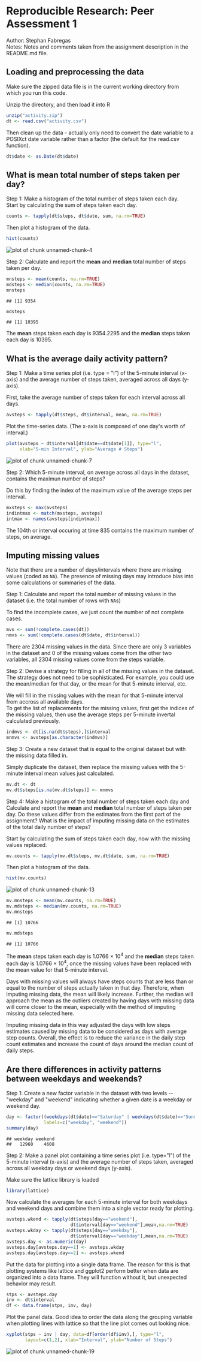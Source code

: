 # Reproducible Research: Peer Assessment 1

Author: Stephan Fabregas  
Notes: Notes and comments taken from the assignment description in the README.md file.

## Loading and preprocessing the data
Make sure the zipped data file is in the current working directory from which you run this code.

Unzip the directory, and then load it into R

```r
unzip("activity.zip")
dt <- read.csv("activity.csv")
```

Then clean up the data - actually only need to convert the date variable to a POSIXct date variable rather than a factor (the default for the read.csv function).

```r
dt$date <- as.Date(dt$date)
```

## What is mean total number of steps taken per day?
Step 1: Make a histogram of the total number of steps taken each day.  
Start by calculating the sum of steps taken each day.

```r
counts <- tapply(dt$steps, dt$date, sum, na.rm=TRUE)
```

Then plot a histogram of the data.

```r
hist(counts)
```

![plot of chunk unnamed-chunk-4](figure/unnamed-chunk-4.png) 

Step 2: Calculate and report the **mean** and **median** total number of steps taken per day.

```r
mnsteps <- mean(counts, na.rm=TRUE)
mdsteps <- median(counts, na.rm=TRUE)
mnsteps
```

```
## [1] 9354
```

```r
mdsteps
```

```
## [1] 10395
```

The **mean** steps taken each day is 9354.2295 and the **median** steps taken each day is 10395.

## What is the average daily activity pattern?
Step 1: Make a time series plot (i.e. type = "l") of the 5-minute interval (x-axis) and the average number of steps taken, averaged across all days (y-axis).  

First, take the average number of steps taken for each interval across all days.

```r
avsteps <- tapply(dt$steps, dt$interval, mean, na.rm=TRUE)
```

Plot the time-series data. (The x-axis is composed of one day's worth of interval.)

```r
plot(avsteps ~ dt$interval[dt$date==dt$date[1]], type="l",
     xlab="5-min Interval", ylab="Average # Steps")
```

![plot of chunk unnamed-chunk-7](figure/unnamed-chunk-7.png) 

Step 2: Which 5-minute interval, on average across all days in the dataset, contains the maximun number of steps?  

Do this by finding the index of the maximum value of the average steps per interval.

```r
mxsteps <- max(avsteps)
indintmax <- match(mxsteps, avsteps)
intmax <- names(avsteps[indintmax])
```

The 104th or interval occuring at time 835 contains the maximum number of steps, on average.

## Imputing missing values
Note that there are a number of days/intervals where there are missing values (coded as `NA`). The presence of missing days may introduce bias into some calculations or summaries of the data.

Step 1: Calculate and report the total number of missing values in the dataset (i.e. the total number of rows with `NA`s)  

To find the incomplete cases, we just count the number of not complete cases.

```r
mvs <- sum(!complete.cases(dt))
nmvs <- sum(!complete.cases(dt$date, dt$interval))
```

There are 2304 missing values in the data. Since there are only 3 variables in the dataset and 0 of the missing values come from the other two variables, all 2304 missing values come from the steps variable.

Step 2: Devise a strategy for filling in all of the missing values in the dataset. The strategy does not need to be sophisticated. For example, you could use the mean/median for that day, or the mean for that 5-minute interval, etc.

We will fill in the missing values with the mean for that 5-minute interval from accross all available days.  
To get the list of replacements for the missing values, first get the indices of the missing values, then use the average steps per 5-minute invertal calculated previously.

```r
indmvs <- dt[is.na(dt$steps),]$interval
mnmvs <- avsteps[as.character(indmvs)]
```

Step 3: Create a new dataset that is equal to the original dataset but with the missing data filled in.  

Simply duplicate the dataset, then replace the missing values with the 5-minute interval mean values just calculated.

```r
mv.dt <- dt
mv.dt$steps[is.na(mv.dt$steps)] <- mnmvs
```

Step 4: Make a histogram of the total number of steps taken each day and Calculate and report the **mean** and **median** total number of steps taken per day. Do these values differ from the estimates from the first part of the assignment? What is the impact of imputing missing data on the estimates of the total daily number of steps?

Start by calculating the sum of steps taken each day, now with the missing values replaced.

```r
mv.counts <- tapply(mv.dt$steps, mv.dt$date, sum, na.rm=TRUE)
```

Then plot a histogram of the data.

```r
hist(mv.counts)
```

![plot of chunk unnamed-chunk-13](figure/unnamed-chunk-13.png) 


```r
mv.mnsteps <- mean(mv.counts, na.rm=TRUE)
mv.mdsteps <- median(mv.counts, na.rm=TRUE)
mv.mnsteps
```

```
## [1] 10766
```

```r
mv.mdsteps
```

```
## [1] 10766
```

The **mean** steps taken each day is 1.0766 &times; 10<sup>4</sup> and the **median** steps taken each day is 1.0766 &times; 10<sup>4</sup>, once the missing values have been replaced with the mean value for that 5-minute interval.

Days with missing values will always have steps counts that are less than or equal to the number of steps actually taken in that day. Therefore, when imputing missing data, the mean will likely increase. Further, the median will approach the mean as the outliers created by having days with missing data will come closer to the mean, especially with the method of imputing missing data selected here.

Imputing missing data in this way adjusted the days with low steps estimates caused by missing data to be considered as days with average step counts. Overall, the effect is to reduce the variance in the daily step count estimates and increase the count of days around the median count of daily steps.

## Are there differences in activity patterns between weekdays and weekends?
Step 1: Create a new factor variable in the dataset with two levels -- "weekday" and "weekend" indicating whether a given date is a weekday or weekend day.


```r
day <- factor((weekdays(dt$date)=="Saturday" | weekdays(dt$date)=="Sunday"),
              labels=c("weekday", "weekend"))
summary(day)
```

```
## weekday weekend 
##   12960    4608
```

Step 2: Make a panel plot containing a time series plot (i.e. type="l") of the 5-minute interval (x-axis) and the average number of steps taken, averaged across all weekday days or weekend days (y-axis).

Make sure the lattice library is loaded

```r
library(lattice)
```

Now calculate the averages for each 5-minute interval for both weekdays and weekend days and combine them into a single vector ready for plotting.

```r
avsteps.wkend <- tapply(dt$steps[day=="weekend"],
                        dt$interval[day=="weekend"],mean,na.rm=TRUE)
avsteps.wkday <- tapply(dt$steps[day=="weekday"],
                        dt$interval[day=="weekday"],mean,na.rm=TRUE)
avsteps.day <- as.numeric(day)
avsteps.day[avsteps.day==1] <- avsteps.wkday
avsteps.day[avsteps.day==2] <- avsteps.wkend
```

Put the data for plotting into a single data frame. The reason for this is that plotting systems like lattice and ggplot2 perform better when data are organized into a data frame. They will function without it, but unexpected behavior may result.

```r
stps <- avsteps.day
inv <- dt$interval
df <- data.frame(stps, inv, day)
```

Plot the panel data. Good idea to order the data along the grouping variable when plotting lines with lattice so that the line plot comes out looking nice.

```r
xyplot(stps ~ inv | day, data=df[order(df$inv),], type="l",
       layout=c(1,2), xlab="Interval", ylab="Number of Steps")
```

![plot of chunk unnamed-chunk-19](figure/unnamed-chunk-19.png) 
